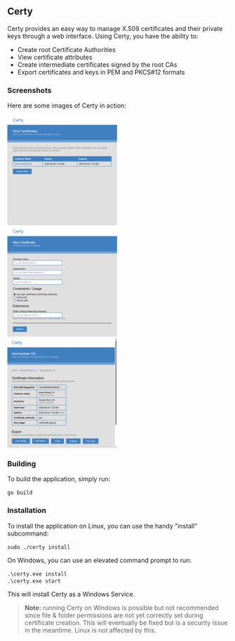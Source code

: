 ## Certy

Certy provides an easy way to manage X.509 certificates and their private keys through a web interface. Using Certy, you have the ability to:

- Create root Certificate Authorities
- View certificate attributes
- Create intermediate certificates signed by the root CAs
- Export certificates and keys in PEM and PKCS#12 formats

### Screenshots

Here are some images of Certy in action:

<img src="https://github.com/nathan-osman/certy/blob/main/dist/ex-home.png?raw=true" width="250" /> &nbsp; <img src="https://github.com/nathan-osman/certy/blob/main/dist/ex-new.png?raw=true" width="250" /> &nbsp; <img src="https://github.com/nathan-osman/certy/blob/main/dist/ex-view.png?raw=true" width="250" />

### Building

To build the application, simply run:

    go build

### Installation

To install the application on Linux, you can use the handy "install" subcommand:

    sudo ./certy install

On Windows, you can use an elevated command prompt to run:

    .\certy.exe install
    .\certy.exe start

This will install Certy as a Windows Service.

> **Note:** running Certy on Windows is possible but not recommended since file & folder permissions are not yet correctly set during certificate creation. This will eventually be fixed but is a security issue in the meantime. Linux is not affected by this.
